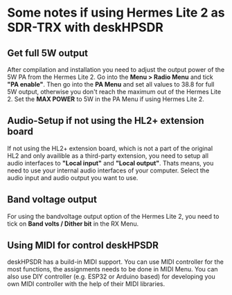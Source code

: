 # Some notes if using Hermes Lite 2 as SDR-TRX with deskHPSDR #

## Get full 5W output ##

After compilation and installation you need to adjust the output power of the 5W PA from the Hermes Lite 2. Go into the **Menu > Radio Menu** and tick **"PA enable"**. Then go into the **PA Menu** and set all values to 38.8 for full 5W output, otherwise you don't reach the maximum out of the Hermes Lite 2. Set the **MAX POWER** to 5W in the PA Menu if using Hermes Lite 2.

## Audio-Setup if not using the HL2+ extension board ##

If not using the HL2+ extension board, which is not a part of the original HL2 and only availible as a third-party extension, you need to setup all audio interfaces to **"Local input"** and **"Local output"**. Thats means, you need to use your internal audio interfaces of your computer. Select the audio input and audio output you want to use.

## Band voltage output ##

For using the bandvoltage output option of the Hermes Lite 2, you need to tick on **Band volts / Dither bit** in the RX Menu.

## Using MIDI for control deskHPSDR ##

deskHPSDR has a build-in MIDI support. You can use MIDI controller for the most functions, the assignments needs to be done in MIDI Menu. You can also use DIY controller (e.g. ESP32 or Arduino based) for developing you own MIDI controller with the help of their MIDI libraries.
